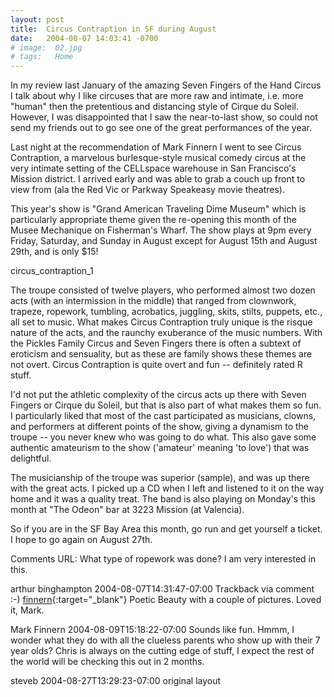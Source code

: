 ```yaml
---
layout: post
title:  Circus Contraption in SF during August
date:   2004-08-07 14:03:41 -0700
# image:  02.jpg
# tags:   Home
---
```



In my review last January of the amazing Seven Fingers of the Hand Circus I talk about why I like circuses that are more raw and intimate, i.e. more "human" then the pretentious and distancing style of Cirque du Soleil. However, I was disappointed that I saw the near-to-last show, so could not send my friends out to go see one of the great performances of the year.

Last night at the recommendation of Mark Finnern I went to see Circus Contraption, a marvelous burlesque-style musical comedy circus at the very intimate setting of the CELLspace warehouse in San Francisco's Mission district. I arrived early and was able to grab a couch up front to view from (ala the Red Vic or Parkway Speakeasy movie theatres).

This year's show is "Grand American Traveling Dime Museum" which is particularly appropriate theme given the re-opening this month of the Musee Mechanique on Fisherman's Wharf. The show plays at 9pm every Friday, Saturday, and Sunday in August except for August 15th and August 29th, and is only $15!

circus_contraption_1

The troupe consisted of twelve players, who performed almost two dozen acts (with an intermission in the middle) that ranged from clownwork, trapeze, ropework, tumbling, acrobatics, juggling, skits, stilts, puppets, etc., all set to music. What makes Circus Contraption truly unique is the risque nature of the acts, and the raunchy exuberance of the music numbers. With the Pickles Family Circus and Seven Fingers there is often a subtext of eroticism and sensuality, but as these are family shows these themes are not overt. Circus Contraption is quite overt and fun -- definitely rated R stuff.

I'd not put the athletic complexity of the circus acts up there with Seven Fingers or Cirque du Soleil, but that is also part of what makes them so fun. I particularly liked that most of the cast participated as musicians, clowns, and performers at different points of the show, giving a dynamism to the troupe -- you never knew who was going to do what. This also gave some authentic amateurism to the show ('amateur' meaning 'to love') that was delightful.

The musicianship of the troupe was superior (sample), and was up there with the great acts. I picked up a CD when I left and listened to it on the way home and it was a quality treat. The band is also playing on Monday's this month at "The Odeon" bar at 3223 Mission (at Valencia).

So if you are in the SF Bay Area this month, go run and get yourself a ticket. I hope to go again on August 27th.

Comments
URL: What type of ropework was done? I am very interested in this.

arthur binghampton 2004-08-07T14:31:47-07:00
Trackback via comment :-) [finnern](http://finnern.com/2004/08/08.html){:target="_blank"} Poetic Beauty with a couple of pictures. Loved it, Mark.

Mark Finnern 2004-08-09T15:18:22-07:00
Sounds like fun. Hmmm, I wonder what they do with all the clueless parents who show up with their 7 year olds? Chris is always on the cutting edge of stuff, I expect the rest of the world will be checking this out in 2 months.

steveb 2004-08-27T13:29:23-07:00
original layout
